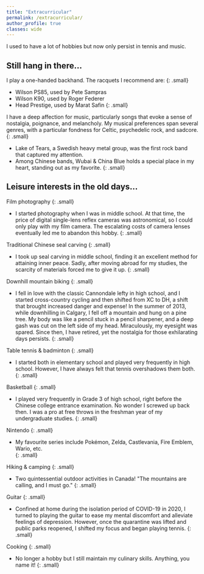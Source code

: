 ```yaml
---
title: "Extracurricular"
permalink: /extracurricular/
author_profile: true
classes: wide
---
```


I used to have a lot of hobbies but now only persist in tennis and music. 

## Still hang in there...

I play a one-handed backhand. The racquets I recommend are:
{: .small}

- Wilson PS85, used by Pete Sampras
- Wilson K90, used by Roger Federer
- Head Prestige, used by Marat Safin
{: .small}

I have a deep affection for music, particularly songs that evoke a sense of nostalgia, poignance, and melancholy. My musical preferences span several genres, with a particular fondness for Celtic, psychedelic rock, and sadcore.
{: .small}

- Lake of Tears, a Swedish heavy metal group, was the first rock band that captured my attention.
- Among Chinese bands, Wubai & China Blue holds a special place in my heart, standing out as my favorite.
{: .small}

## Leisure interests in the old days...
Film photography
{: .small}  

- I started photography when I was in middle school. At that time, the price of digital single-lens reflex cameras was astronomical, so I could only play with my film camera. The escalating costs of camera lenses eventually led me to abandon this hobby.
{: .small}

Traditional Chinese seal carving
{: .small}

- I took up seal carving in middle school, finding it an excellent method for attaining inner peace. Sadly, after moving abroad for my studies, the scarcity of materials forced me to give it up.
{: .small}
  
Downhill mountain biking
{: .small}

- I fell in love with the classic Cannondale lefty in high school, and I started cross-country cycling and then shifted from XC to DH, a shift that brought increased danger and expense! In the summer of 2013, while downhilling in Calgary, I fell off a mountain and hung on a pine tree. My body was like a pencil stuck in a pencil sharpener, and a deep gash was cut on the left side of my head. Miraculously, my eyesight was spared. Since then, I have retired,  yet the nostalgia for those exhilarating days persists.
{: .small}

Table tennis & badminton
{: .small}

- I started both in elementary school and played very frequently in high school. However, I have always felt that tennis overshadows them both.
{: .small}

Basketball
{: .small}

- I played very frequently in Grade 3 of high school, right before the Chinese college entrance examination. No wonder I screwed up back then. I was a pro at free throws in the freshman year of my undergraduate studies. 
{: .small}

Nintendo
{: .small}

- My favourite series include Pokémon, Zelda, Castlevania, Fire Emblem, Wario, etc.   
{: .small}

Hiking & camping 
{: .small}

- Two quintessential outdoor activities in Canada! "The mountains are calling, and I must go." 
{: .small}

Guitar
{: .small}

- Confined at home during the isolation period of COVID-19 in 2020, I turned to playing the guitar to ease my mental discomfort and alleviate feelings of depression. However, once the quarantine was lifted and public parks reopened, I shifted my focus and began playing tennis.
{: .small}

Cooking
{: .small}

- No longer a hobby but I still maintain my culinary skills. Anything, you name it!
{: .small}
